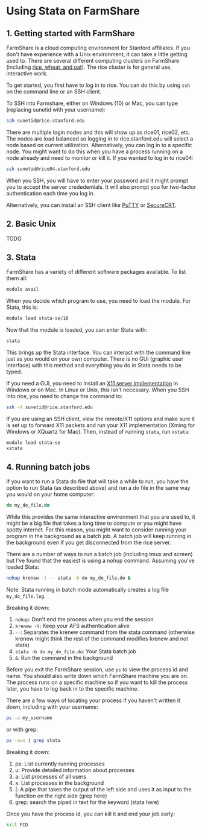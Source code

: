 # Using Stata on FarmShare

## 1. Getting started with FarmShare

FarmShare is a cloud computing environment for Stanford affiliates. If you don't have experience with a Unix environment, it can take a little getting used to. There are several different computing clusters on FarmShare (including [rice, wheat, and oat](https://web.stanford.edu/group/farmshare/cgi-bin/wiki/index.php/FarmShare_2#rice.stanford.edu)). The rice cluster is for general use, interactive work.

To get started, you first have to log in to rice. You can do this by using `ssh` on the command line or an SSH client.

To SSH into Farmshare, either on Windows (10) or Mac, you can type (replacing sunetid with your username):

```bash
ssh sunetid@rice.stanford.edu
```

There are multiple login nodes  and this will show up as rice01, rice02, etc. The nodes are load balanced so logging in to rice.stanford.edu will select a node based on current utilization. Alternatively, you can log in to a specific node. You might want to do this when you have a process running on a node already and need to monitor or kill it. If you wanted to log in to rice04:

```bash
ssh sunetid@rice04.stanford.edu
```

When you SSH, you will have to enter your password and it might prompt you to accept the server crededentials. It will also prompt you for two-factor authentication each time you log in.

Alternatively, you can install an SSH client like [PuTTY](http://www.chiark.greenend.org.uk/~sgtatham/putty/) or [SecureCRT](https://uit.stanford.edu/software/securecrt).

## 2. Basic Unix

TODO

## 3. Stata

FarmShare has a variety of different software packages available. To list them all:

```bash
module avail
```

When you decide which program to use, you need to load the module. For Stata, this is:

```bash
module load stata-se/16
```

Now that the module is loaded, you can enter Stata with:

```bash
stata
```

This brings up the Stata interface. You can interact with the command line just as you would on your own computer. There is no GUI (graphic user interface) with this method and everything you do in Stata needs to be typed.

If you need a GUI, you need to install an [X11 server implementation](https://uit.stanford.edu/service/sharedcomputing/moreX) in Windows or on Mac. In Linux or Unix, this isn't necessary. When you SSH into rice, you need to change the command to:

```bash
ssh -X sunetid@rice.stanford.edu
```

If you are using an SSH client, view the remote/X11 options and make sure it is set up to forward X11 packets and run your X11 implementation (Xming for Windows or XQuartz for Mac). Then, instead of running `stata`, run `xstata`:

```bash
module load stata-se
xstata
```

## 4. Running batch jobs

If you want to run a Stata do file that will take a while to run, you have the option to run Stata (as described above) and run a do file in the same way you would on your home computer:

```Stata
do my_do_file.do
```

While this provides the same interactive environment that you are used to, it might be a big file that takes a long time to compute or you might have spotty internet. For this reason, you might want to consider running your program in the background as a batch job. A batch job will keep running in the background even if you get disconnected from the rice server.

There are a number of ways to run a batch job (including tmux and screen) but I've found that the easiest is using a nohup command. Assuming you've loaded Stata:

```bash
nohup krenew -t -- stata -b do my_do_file.do &
```

Note: Stata running in batch mode automatically creates a log file `my_do_file.log`.

Breaking it down:
  1. `nohup`: Don't end the process when you end the session
  2. `krenew -t`: Keep your AFS authentication alive
  3. `--`: Separates the krenew command from the stata command (otherwise krenew might think the rest of the command modifies krenew and not stata)
  4. `stata -b do my_do_file.do`: Your Stata batch job
  5. `&`: Run the command in the background

Before you exit the FarmShare session, use `ps` to view the process id and name. You should also write down which FarmShare machine you are on. The process runs on a specific machine so if you want to kill the process later, you have to log back in to the specific machine.

There are a few ways of locating your process if you haven't written it down, including with your username:

```bash
ps -u my_username
```

or with grep:

 ```bash
ps -aux | grep stata
```

Breaking it down:
  1. ps: List currently running processes
  2. u: Provide detailed information about processes
  3. a: List processes of all users
  4. x: List processes in the background
  5. |: A pipe that takes the output of the left side and uses it as input to the function on the right side (grep here)
  5. grep: search the piped in text for the keyword (stata here)
  
Once you have the process id, you can kill it and end your job early:

```bash
kill PID
```
